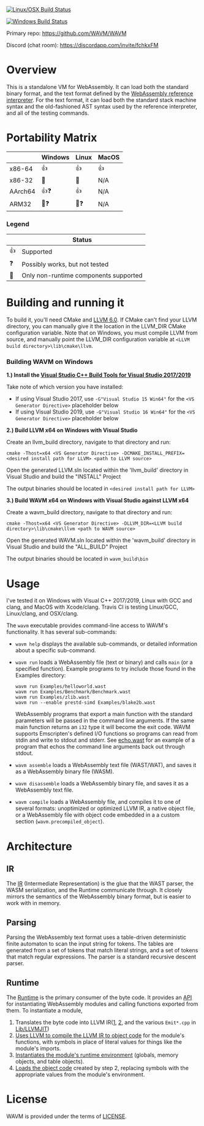 [![Linux/OSX Build Status](https://travis-ci.com/WAVM/WAVM.svg?branch=master)](https://travis-ci.com/WAVM/WAVM)

[![Windows Build Status](https://dev.azure.com/WAVM/WAVM/_apis/build/status/WAVM.WAVM)](https://dev.azure.com/WAVM/WAVM/_build/latest?definitionId=1)

Primary repo: https://github.com/WAVM/WAVM

Discord (chat room): https://discordapp.com/invite/fchkxFM

# Overview

This is a standalone VM for WebAssembly. It can load both the standard binary format, and the text
format defined by the [WebAssembly reference interpreter](https://github.com/WebAssembly/spec/tree/master/interpreter).
For the text format, it can load both the standard stack machine syntax and the old-fashioned AST
syntax used by the reference interpreter, and all of the testing commands.

# Portability Matrix

|         |Windows         |Linux           |MacOS     |
|---------|----------------|----------------|----------|
| x86-64  |:+1:            |:+1:            |:+1:      |
| x86-32  |:shit:          |:shit:          |N/A       |
| AArch64 |:+1::question:  |:+1:            |N/A       |
| ARM32   |:shit::question:|:shit::question:|N/A       |

### Legend

|             |Status                                             |
|-------------|---------------------------------------------------|
|:+1:         |Supported                                          |
|:question:   |Possibly works, but not tested                     |
|:shit:       |Only non-runtime components supported              |

# Building and running it

To build it, you'll need CMake and [LLVM 6.0](http://llvm.org/releases/download.html#6.0.0). If
CMake can't find your LLVM directory, you can manually give it the location in the LLVM_DIR CMake
configuration variable. Note that on Windows, you must compile LLVM from source, and manually point
the LLVM_DIR configuration variable at `<LLVM build directory>\lib\cmake\llvm`.

### Building WAVM on Windows

**1.) Install the [Visual Studio C++ Build Tools for Visual Studio 2017/2019](http://landinghub.visualstudio.com/visual-cpp-build-tools)**

Take note of which version you have installed:

- If using Visual Studio 2017, use `-G"Visual Studio 15 Win64"` for the `<VS Generator Directive>` placeholder below
- If using Visual Studio 2019, use `-G"Visual Studio 16 Win64"` for the `<VS Generator Directive>` placeholder below

**2.) Build LLVM x64 on Windows with Visual Studio**

Create an llvm_build directory, navigate to that directory and run:

    cmake -Thost=x64 <VS Generator Directive> -DCMAKE_INSTALL_PREFIX=<desired install path for LLVM> <path to LLVM source>

Open the generated LLVM.sln located within the 'llvm_build' directory in Visual Studio and build the
"INSTALL" Project

The output binaries should be located in `<desired install path for LLVM>`

**3.) Build WAVM x64 on Windows with Visual Studio against LLVM x64**

Create a wavm_build directory, navigate to that directory and run:

    cmake -Thost=x64 <VS Generator Directive> -DLLVM_DIR=<LLVM build directory>\lib\cmake\llvm <path to WAVM source>

Open the generated WAVM.sln located within the 'wavm_build' directory in Visual Studio and build the
"ALL_BUILD" Project

The output binaries should be located in `wavm_build\bin`

# Usage

I've tested it on Windows with Visual C++ 2017/2019, Linux with GCC and clang, and MacOS with
Xcode/clang. Travis CI is testing Linux/GCC, Linux/clang, and OSX/clang.

The `wavm` executable provides command-line access to WAVM's functionality. It has several
sub-commands:

* `wavm help` displays the available sub-commands, or detailed information about a specific
  sub-command.

* `wavm run` loads a WebAssembly file (text or binary) and calls `main` (or a specified function).
  Example programs to try include those found in the Examples directory:

  ```
  wavm run Examples/helloworld.wast
  wavm run Examples/Benchmark/Benchmark.wast
  wavm run Examples/zlib.wast
  wavm run --enable prestd-simd Examples/blake2b.wast
  ```

  WebAssembly programs that export a main function with the standard parameters will be passed in
  the command line arguments.  If the same main function returns an `i32` type it will become the
  exit code. WAVM supports Emscripten's defined I/O functions so programs can read from stdin and
  write to stdout and stderr.  See [echo.wast](Examples/echo.wast) for an example of a program that
  echos the command line arguments back out through stdout.

* `wavm assemble` loads a WebAssembly text file (WAST/WAT), and saves it as a WebAssembly binary
  file (WASM).

* `wavm disassemble` loads a WebAssembly binary file, and saves it as a WebAssembly text file.

* `wavm compile` loads a WebAssembly file, and compiles it to one of several formats: unoptimized or
  optimized LLVM IR, a native object file, or a WebAssembly file with object code embedded in a
  a custom section (`wavm.precompiled_object`).

# Architecture

## IR

The [IR](Include/WAVM/IR) (Intermediate Representation) is the glue that the WAST parser, the WASM
serialization, and the Runtime communicate through. It closely mirrors the semantics of the
WebAssembly binary format, but is easier to work with in memory.

## Parsing

Parsing the WebAssembly text format uses a table-driven deterministic finite automaton to scan the
input string for tokens. The tables are generated from a set of tokens that match literal strings,
and a set of tokens that match regular expressions. The parser is a standard recursive descent
parser.

## Runtime

The [Runtime](Lib/Runtime/) is the primary consumer of the byte code. It provides an
[API](Include/WAVM/Runtime/Runtime.h) for instantiating WebAssembly modules and calling functions
exported from them. To instantiate a module,
1) Translates the byte code into LLVM IR([1](Lib/LLVMJIT/EmitModule.cpp),
   [2](Lib/LLVMJIT/EmitFunction.cpp), and the various `Emit*.cpp` in [Lib/LLVMJIT](Lib/LLVMJIT))
2) [Uses LLVM to compile the LLVM IR to object code](Lib/LLVMJIT/LLVMCompile.cpp) for the module's
   functions, with symbols in place of literal values for things like the module's imports.
3) [Instantiates the module's runtime environment](Lib/Runtime/Module.cpp) (globals, memory objects,
   and table objects).
4) [Loads the object code](Lib/LLVMJIT/LLVMModule.cpp) created by step 2, replacing symbols with the
   appropriate values from the module's environment.

# License

WAVM is provided under the terms of [LICENSE](LICENSE).
